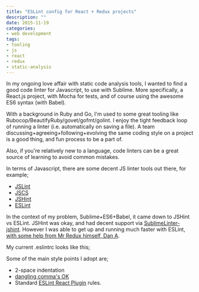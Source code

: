 ```yaml
---
title: "ESLint config for React + Redux projects"
description: ""
date: 2015-11-19
categories:
- web development
tags:
- tooling
- js
- react
- redux
- static-analysis
---
```


In my ongoing love affair with static code analysis tools, I wanted to find a good code linter for Javascript, to use with Sublime. More specifically, a React.js project, with Mocha for tests, and of course using the awesome ES6 syntax (with Babel).

With a background in Ruby and Go, I'm used to some great tooling like Rubocop/BeautifyRuby/govet/gofmt/golint. I enjoy the tight feedback loop of running a linter (i.e. automatically on saving a file). A team discussing+agreeing+following+evolving the same coding style on a project is a good thing, and fun process to be a part of.

Also, if you're relatively new to a language, code linters can be a great source of learning to avoid common mistakes.

In terms of Javascript, there are some decent JS linter tools out there, for example;

  - [JSLint](http://www.jslint.com/)
  - [JSCS](http://jscs.info/)
  - [JSHint](jshint.com)
  - [ESLint](http://eslint.org/)

In the context of my problem, Sublime+ES6+Babel, it came down to JSHint vs ESLint. JSHint was okay, and had decent support via [SublimeLinter-jshint](https://github.com/SublimeLinter/SublimeLinter-jshint). However I was able to get up and running much faster with ESLint, [with some help from Mr Redux himself, Dan A](https://medium.com/@dan_abramov/lint-like-it-s-2015-6987d44c5b48#.fxqvf1ja6).

My current .eslintrc looks like this;

<script src="https://gist.github.com/glennr/6070f2c5a28ac397572b.js"></script>

Some of the main style points I adopt are;

  - 2-space indentation
  - [dangling comma's OK](http://eslint.org/docs/rules/comma-dangle.html)
  - Standard [ESLint React Plugin](https://github.com/yannickcr/eslint-plugin-react) rules.

